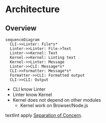 # Architecture

## Overview

```mermaid
sequenceDiagram
  CLI->>Linter: File*s*
  Linter->>Linter: File->Text
  Linter->>Kernel: Text
  Kernel->>Kernel: Linting text
  Kernel->>Linter: Message
  Linter->>CLI: Message*s*
  CLI->>Formatter: Message*s*
  Formatter->>CLI: Formatted output
  CLI->>CLI: Output
```

- CLI know Linter
- Linter know Kernel
- Kernel does not depend on other modules
  - Kernel work on Browser/Node.js

textlint apply [Separation of Concern](http://weblogs.asp.net/arturtrosin/separation-of-concern-vs-single-responsibility-principle-soc-vs-srp).
